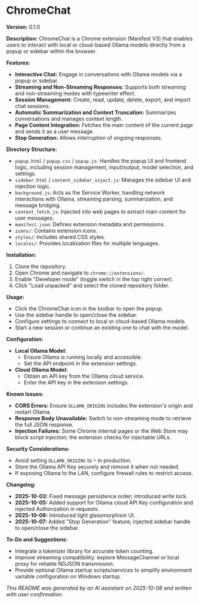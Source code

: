 # ChromeChat

**Version:** 0.1.0

**Description:**
ChromeChat is a Chrome extension (Manifest V3) that enables users to interact with local or cloud-based Ollama models directly from a popup or sidebar within the browser.

**Features:**
- **Interactive Chat:** Engage in conversations with Ollama models via a popup or sidebar.
- **Streaming and Non-Streaming Responses:** Supports both streaming and non-streaming modes with typewriter effect.
- **Session Management:** Create, read, update, delete, export, and import chat sessions.
- **Automatic Summarization and Context Truncation:** Summarizes conversations and manages context length.
- **Page Content Integration:** Fetches the main content of the current page and sends it as a user message.
- **Stop Generation:** Allows interruption of ongoing responses.

**Directory Structure:**
- `popup.html` / `popup.css` / `popup.js`: Handles the popup UI and frontend logic, including session management, input/output, model selection, and settings.
- `sidebar.html` / `content_sidebar_inject.js`: Manages the sidebar UI and injection logic.
- `background.js`: Acts as the Service Worker, handling network interactions with Ollama, streaming parsing, summarization, and message bridging.
- `content_fetch.js`: Injected into web pages to extract main content for user messages.
- `manifest.json`: Defines extension metadata and permissions.
- `icons/`: Contains extension icons.
- `styles/`: Includes shared CSS styles.
- `locales/`: Provides localization files for multiple languages.

**Installation:**
1. Clone the repository.
2. Open Chrome and navigate to `chrome://extensions/`.
3. Enable "Developer mode" (toggle switch in the top right corner).
4. Click "Load unpacked" and select the cloned repository folder.

**Usage:**
- Click the ChromeChat icon in the toolbar to open the popup.
- Use the sidebar handle to open/close the sidebar.
- Configure settings to connect to local or cloud-based Ollama models.
- Start a new session or continue an existing one to chat with the model.

**Configuration:**
- **Local Ollama Model:**
  - Ensure Ollama is running locally and accessible.
  - Set the API endpoint in the extension settings.
- **Cloud Ollama Model:**
  - Obtain an API key from the Ollama cloud service.
  - Enter the API key in the extension settings.

**Known Issues:**
- **CORS Errors:** Ensure `OLLAMA_ORIGINS` includes the extension's origin and restart Ollama.
- **Response Body Unavailable:** Switch to non-streaming mode to retrieve the full JSON response.
- **Injection Failures:** Some Chrome internal pages or the Web Store may block script injection; the extension checks for injectable URLs.

**Security Considerations:**
- Avoid setting `OLLAMA_ORIGINS` to `*` in production.
- Store the Ollama API Key securely and remove it when not needed.
- If exposing Ollama to the LAN, configure firewall rules to restrict access.

**Changelog:**
- **2025-10-03:** Fixed message persistence order; introduced write lock.
- **2025-10-05:** Added support for Ollama cloud API Key configuration and injected Authorization in requests.
- **2025-10-06:** Introduced light glassmorphism UI.
- **2025-10-07:** Added "Stop Generation" feature; injected sidebar handle to open/close the sidebar.

**To-Do and Suggestions:**
- Integrate a tokenizer library for accurate token counting.
- Improve streaming compatibility: explore MessageChannel or local proxy for reliable NDJSON transmission.
- Provide optional Ollama startup scripts/services to simplify environment variable configuration on Windows startup.

*This README was generated by an AI assistant on 2025-10-08 and written with user confirmation.*


